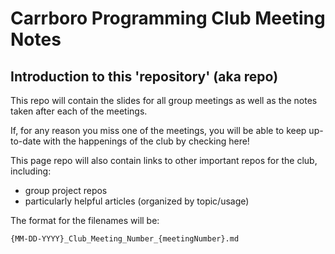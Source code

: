 # Carrboro Programming Club Meeting Notes

## Introduction to this 'repository' (aka repo)
This repo will contain the slides for all group meetings as well as the notes taken after each of the meetings. 

If, for any reason you miss one of the meetings, you will be able to keep up-to-date with the happenings of the club by checking here!

This page repo will also contain links to other important repos for the club, including:

* group project repos
* particularly helpful articles (organized by topic/usage)

The format for the filenames will be:

`{MM-DD-YYYY}_Club_Meeting_Number_{meetingNumber}.md`
